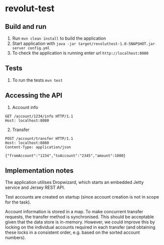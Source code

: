 # revolut-test

## Build and run
1. Run `mvn clean install` to build the application
1. Start application with `java -jar target/revoluttest-1.0-SNAPSHOT.jar server config.yml`
1. To check the application is running enter url `http://localhost:8080`

## Tests
1. To run the tests `mvn test`

## Accessing the API
1. Account info
```
GET /account/1234/info HTTP/1.1
Host: localhost:8080
```
2. Transfer

```
POST /account/transfer HTTP/1.1
Host: localhost:8080
Content-Type: application/json

{"fromAccount":"1234","toAccount":"2345","amount":1000}
```

## Implementation notes
The application utilises Dropwizard, which starts an embedded Jetty service and Jersey REST API.

Test accounts are created on startup (since account creation is not in scope for the task).
 
Account information is stored in a map. To make concurrent transfer requests, the transfer method
is synchronised. This should be acceptable given that the data store is in-memory. However, we 
could improve this by locking on the individual accounts required in each transfer (and obtaining 
these locks in a consistent order, e.g. based on the sorted account numbers). 
